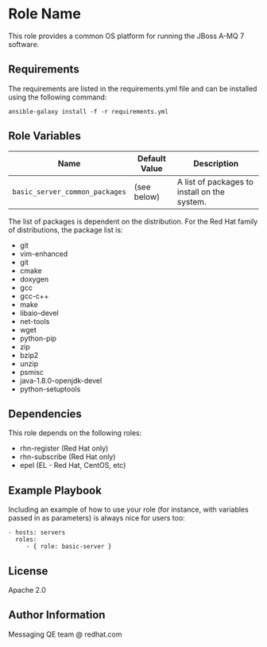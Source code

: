 Role Name
=========

This role provides a common OS platform for running the JBoss A-MQ 7 software.

Requirements
------------

The requirements are listed in the requirements.yml file and can be installed using the following command:

```
ansible-galaxy install -f -r requirements.yml
```

Role Variables
--------------

| Name              | Default Value       | Description          |
|-------------------|---------------------|----------------------|
| `basic_server_common_packages` | (see below) | A list of packages to install on the system. |

The list of packages is dependent on the distribution. For the Red Hat family of distributions, the package list is:

* git
* vim-enhanced
* git
* cmake
* doxygen
* gcc
* gcc-c++
* make
* libaio-devel
* net-tools
* wget
* python-pip
* zip
* bzip2
* unzip
* psmisc
* java-1.8.0-openjdk-devel
* python-setuptools


Dependencies
------------

This role depends on the following roles:
* rhn-register (Red Hat only)
* rhn-subscribe (Red Hat only)
* epel (EL - Red Hat, CentOS, etc)

Example Playbook
----------------

Including an example of how to use your role (for instance, with variables passed in as parameters) is always nice for users too:

    - hosts: servers
      roles:
         - { role: basic-server }

License
-------

Apache 2.0

Author Information
------------------

Messaging QE team @ redhat.com
